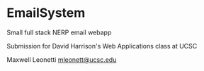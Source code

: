 # EmailSystem
Small full stack NERP email webapp

Submission for David Harrison's Web Applications class at UCSC

Maxwell Leonetti mleonett@ucsc.edu
